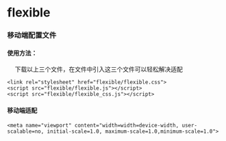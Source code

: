 # flexible

### 移动端配置文件

#### 使用方法：

&ensp;&ensp; 下载以上三个文件，在文件中引入这三个文件可以轻松解决适配

`<link rel="stylesheet" href="flexible/flexible.css">`  
`<script src="flexible/flexible.js"></script>`  
`<script src="flexible/flexible_css.js"></script>`  
  
  
#### 移动端适配  
`<meta name="viewport" content="width=width=device-width, user-scalable=no, initial-scale=1.0, maximum-scale=1.0,minimum-scale=1.0">`